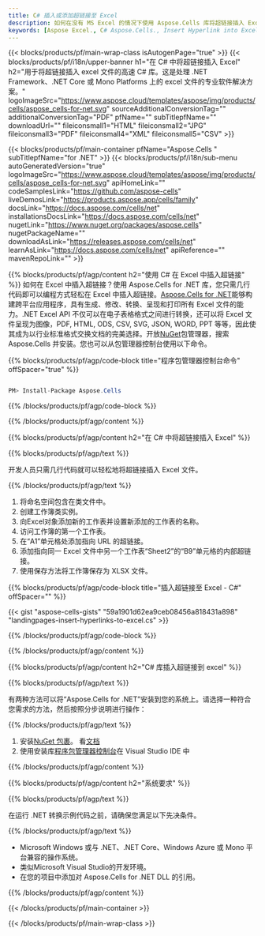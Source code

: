 ```yaml
---
title: C# 插入或添加超链接至 Excel
description: 如何在没有 MS Excel 的情况下使用 Aspose.Cells 库将超链接插入 Excel 文件。
keywords: [Aspose Excel., C# Aspose.Cells., Insert Hyperlink into Excel., Add or Insert Hyperlink., Add or Insert link to a URL., Add or Insert a Link to a Cell]
---
```

{{< blocks/products/pf/main-wrap-class isAutogenPage="true" >}}
{{< blocks/products/pf/i18n/upper-banner h1="在 C# 中将超链接插入 Excel" h2="用于将超链接插入 excel 文件的高速 C# 库。这是处理 .NET Framework、.NET Core 或 Mono Platforms 上的 excel 文件的专业软件解决方案。" logoImageSrc="https://www.aspose.cloud/templates/aspose/img/products/cells/aspose_cells-for-net.svg" sourceAdditionalConversionTag="" additionalConversionTag="PDF" pfName="" subTitlepfName="" downloadUrl="" fileiconsmall1="HTML" fileiconsmall2="JPG" fileiconsmall3="PDF" fileiconsmall4="XML" fileiconsmall5="CSV" >}}

{{< blocks/products/pf/main-container pfName="Aspose.Cells " subTitlepfName="for .NET" >}}
{{< blocks/products/pf/i18n/sub-menu autoGeneratedVersion="true" logoImageSrc="https://www.aspose.cloud/templates/aspose/img/products/cells/aspose_cells-for-net.svg" apiHomeLink="" codeSamplesLink="https://github.com/aspose-cells" liveDemosLink="https://products.aspose.app/cells/family" docsLink="https://docs.aspose.com/cells/net" installationsDocsLink="https://docs.aspose.com/cells/net" nugetLink="https://www.nuget.org/packages/aspose.cells" nugetPackageName="" downloadAsLink="https://releases.aspose.com/cells/net" learnAsLink="https://docs.aspose.com/cells/net" apiReference="" mavenRepoLink="" >}}

{{% blocks/products/pf/agp/content h2="使用 C# 在 Excel 中插入超链接" %}}
如何在 Excel 中插入超链接？使用 Aspose.Cells for .NET 库，您只需几行代码即可以编程方式轻松在 Excel 中插入超链接。[Aspose.Cells for .NET](https://products.aspose.com/cells/net)能够构建跨平台应用程序，具有生成、修改、转换、呈现和打印所有 Excel 文件的能力。.NET Excel API 不仅可以在电子表格格式之间进行转换，还可以将 Excel 文件呈现为图像，PDF, HTML, ODS, CSV, SVG, JSON, WORD, PPT 等等，因此使其成为以行业标准格式交换文档的完美选择。开放[NuGet](https://www.nuget.org/packages/aspose.cells)包管理器，搜索 Aspose.Cells 并安装。您也可以从包管理器控制台使用以下命令。

{{% blocks/products/pf/agp/code-block title="程序包管理器控制台命令" offSpacer="true" %}}

```cs

PM> Install-Package Aspose.Cells

```

{{% /blocks/products/pf/agp/code-block %}}

{{% /blocks/products/pf/agp/content %}}

{{% blocks/products/pf/agp/content h2="在 C# 中将超链接插入 Excel" %}}

{{% blocks/products/pf/agp/text %}}

开发人员只需几行代码就可以轻松地将超链接插入 Excel 文件。

{{% /blocks/products/pf/agp/text %}}

1. 将命名空间包含在类文件中。
1. 创建工作簿类实例。
1. 向Excel对象添加新的工作表并设置新添加的工作表的名称。
1. 访问工作簿的第一个工作表。
1. 在“A1”单元格处添加指向 URL 的超链接。
1. 添加指向同一 Excel 文件中另一个工作表“Sheet2”的“B9”单元格的内部超链接。
1. 使用保存方法将工作簿保存为 XLSX 文件。

{{% blocks/products/pf/agp/code-block title="插入超链接至 Excel - C#" offSpacer="" %}}

{{< gist "aspose-cells-gists" "59a1901d62ea9ceb08456a818431a898" "landingpages-insert-hyperlinks-to-excel.cs" >}}

{{% /blocks/products/pf/agp/code-block %}}

{{% /blocks/products/pf/agp/content %}}

{{% blocks/products/pf/agp/content h2="C# 库插入超链接到 excel" %}}

{{% blocks/products/pf/agp/text %}}

有两种方法可以将“Aspose.Cells for .NET”安装到您的系统上。请选择一种符合您需求的方法，然后按照分步说明进行操作：

{{% /blocks/products/pf/agp/text %}}

1. 安装[NuGet 包裹](https://www.nuget.org/packages/Aspose.Cells/)。 看[文档](https://docs.aspose.com/cells/net/installation/#install-asposecells-for-net-through-nuget)
1. 使用安装库[程序包管理器控制台](https://docs.aspose.com/cells/net/installation/#install-asposecells-using-the-package-manager-console)在 Visual Studio IDE 中

{{% /blocks/products/pf/agp/content %}}

{{% blocks/products/pf/agp/content h2="系统要求" %}}

{{% blocks/products/pf/agp/text %}}

在运行 .NET 转换示例代码之前，请确保您满足以下先决条件。

{{% /blocks/products/pf/agp/text %}}

-  Microsoft Windows 或与 .NET、.NET Core、Windows Azure 或 Mono 平台兼容的操作系统。
- 类似Microsoft Visual Studio的开发环境。
- 在您的项目中添加对 Aspose.Cells for .NET DLL 的引用。

{{% /blocks/products/pf/agp/content %}}

{{< /blocks/products/pf/main-container >}}
    
{{< /blocks/products/pf/main-wrap-class >}}
